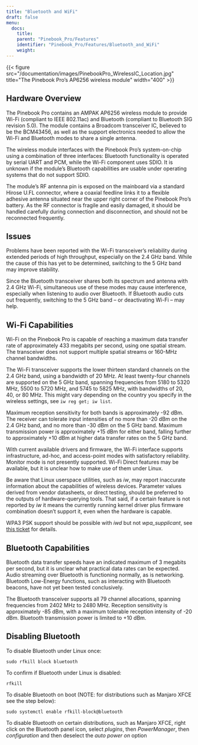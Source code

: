 ```yaml
---
title: "Bluetooth and WiFi"
draft: false
menu:
  docs:
    title:
    parent: "Pinebook_Pro/Features"
    identifier: "Pinebook_Pro/Features/Bluetooth_and_WiFi"
    weight:
---
```


{{< figure src="/documentation/images/PinebookPro_WirelessIC_Location.jpg" title="The Pinebook Pro’s AP6256 wireless module" width="400" >}}

## Hardware Overview

The Pinebook Pro contains an AMPAK AP6256 wireless module to provide Wi-Fi (compliant to IEEE 802.11ac) and Bluetooth (compliant to Bluetooth SIG revision 5.0). The module contains a Broadcom transceiver IC, believed to be the BCM43456, as well as the support electronics needed to allow the Wi-Fi and Bluetooth modes to share a single antenna.

The wireless module interfaces with the Pinebook Pro’s system-on-chip using a combination of three interfaces: Bluetooth functionality is operated by serial UART and PCM, while the Wi-Fi component uses SDIO. It is unknown if the module’s Bluetooth capabilities are usable under operating systems that do not support SDIO.

The module’s RF antenna pin is exposed on the mainboard via a standard Hirose U.FL connector, where a coaxial feedline links it to a flexible adhesive antenna situated near the upper right corner of the Pinebook Pro’s battery. As the RF connector is fragile and easily damaged, it should be handled carefully during connection and disconnection, and should not be reconnected frequently.

## Issues

Problems have been reported with the Wi-Fi transceiver’s reliability during extended periods of high throughput, especially on the 2.4 GHz band. While the cause of this has yet to be determined, switching to the 5 GHz band may improve stability.

Since the Bluetooth transceiver shares both its spectrum and antenna with 2.4 GHz Wi-Fi, simultaneous use of these modes may cause interference, especially when listening to audio over Bluetooth. If Bluetooth audio cuts out frequently, switching to the 5 GHz band – or deactivating Wi-Fi – may help.

## Wi-Fi Capabilities

Wi-Fi on the Pinebook Pro is capable of reaching a maximum data transfer rate of approximately 433 megabits per second, using one spatial stream. The transceiver does not support multiple spatial streams or 160-MHz channel bandwidths.

The Wi-Fi transceiver supports the lower thirteen standard channels on the 2.4 GHz band, using a bandwidth of 20 MHz. At least twenty-four channels are supported on the 5 GHz band, spanning frequencies from 5180 to 5320 MHz, 5500 to 5720 MHz, and 5745 to 5825 MHz, with bandwidths of 20, 40, or 80 MHz. This might vary depending on the country you specify in the wireless settings, see `iw reg get; iw list`.

Maximum reception sensitivity for both bands is approximately -92 dBm. The receiver can tolerate input intensities of no more than -20 dBm on the 2.4 GHz band, and no more than -30 dBm on the 5 GHz band. Maximum transmission power is approximately +15 dBm for either band, falling further to approximately +10 dBm at higher data transfer rates on the 5 GHz band.

With current available drivers and firmware, the Wi-Fi interface supports infrastructure, ad-hoc, and access-point modes with satisfactory reliability. Monitor mode is not presently supported. Wi-Fi Direct features may be available, but it is unclear how to make use of them under Linux.

Be aware that Linux userspace utilities, such as _iw_, may report inaccurate information about the capabilities of wireless devices. Parameter values derived from vendor datasheets, or direct testing, should be preferred to the outputs of hardware-querying tools. That said, if a certain feature is not reported by _iw_ it means the currently running kernel driver plus firmware combination doesn’t support it, even when the hardware is capable.

WPA3 PSK support should be possible with _iwd_ but not _wpa_supplicant_, see [this ticket](https://github.com/raspberrypi/linux/issues/4718#issuecomment-1279951709) for details.

## Bluetooth Capabilities

Bluetooth data transfer speeds have an indicated maximum of 3 megabits per second, but it is unclear what practical data rates can be expected. Audio streaming over Bluetooth is functioning normally, as is networking. Bluetooth Low-Energy functions, such as interacting with Bluetooth beacons, have not yet been tested conclusively.

The Bluetooth transceiver supports all 79 channel allocations, spanning frequencies from 2402 MHz to 2480 MHz. Reception sensitivity is approximately -85 dBm, with a maximum tolerable reception intensity of -20 dBm. Bluetooth transmission power is limited to +10 dBm.

## Disabling Bluetooth

To disable Bluetooth under Linux once:

    sudo rfkill block bluetooth

To confirm if Bluetooth under Linux is disabled:

    rfkill

To disable Bluetooth on boot (NOTE: for distributions such as Manjaro XFCE see the step below):

    sudo systemctl enable rfkill-block@bluetooth

To disable Bluetooth on certain distributions, such as Manjaro XFCE, right click on the Bluetooth panel icon, select _plugins_, then _PowerManager_, then _configuration_ and then deselect the _auto power on_ option
